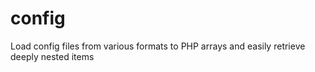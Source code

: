 # config
Load config files from various formats to PHP arrays and easily retrieve deeply nested items

